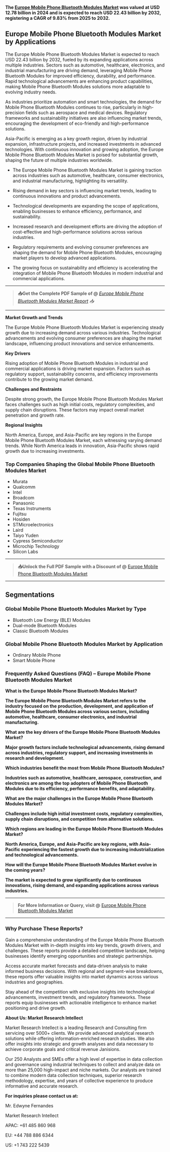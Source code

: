 <p><strong>The <a href="https://www.marketresearchintellect.com/download-sample/?rid=599801&amp;utm_source=Pulse-April-Europe&amp;utm_medium=852">Europe Mobile Phone Bluetooth Modules Market</a> was valued at USD 12.78 billion in 2024 and is expected to reach USD 22.43 billion by 2032, registering a CAGR of 9.83% from 2025 to 2032.</strong></p><h2>Europe Mobile Phone Bluetooth Modules Market by Applications&nbsp;</h2><p><p>The Europe Mobile Phone Bluetooth Modules Market is expected to reach USD 22.43 billion by 2032, fueled by its expanding applications across multiple industries. Sectors such as automotive, healthcare, electronics, and industrial manufacturing are driving demand, leveraging Mobile Phone Bluetooth Modules for improved efficiency, durability, and performance. Rapid technological advancements are enhancing product capabilities, making Mobile Phone Bluetooth Modules solutions more adaptable to evolving industry needs.</p><p>As industries prioritize automation and smart technologies, the demand for Mobile Phone Bluetooth Modules continues to rise, particularly in high-precision fields such as aerospace and medical devices. Regulatory frameworks and sustainability initiatives are also influencing market trends, encouraging the development of eco-friendly and high-performance solutions.</p><p>Asia-Pacific is emerging as a key growth region, driven by industrial expansion, infrastructure projects, and increased investments in advanced technologies. With continuous innovation and growing adoption, the Europe Mobile Phone Bluetooth Modules Market is poised for substantial growth, shaping the future of multiple industries worldwide.</p></p><ul><li><p>The Europe Mobile Phone Bluetooth Modules Market is gaining traction across industries such as automotive, healthcare, consumer electronics, and industrial manufacturing, highlighting its versatility.</p></li><li><p>Rising demand in key sectors is influencing market trends, leading to continuous innovations and product advancements.</p></li><li><p>Technological developments are expanding the scope of applications, enabling businesses to enhance efficiency, performance, and sustainability.</p></li><li><p>Increased research and development efforts are driving the adoption of cost-effective and high-performance solutions across various industries.</p></li><li><p>Regulatory requirements and evolving consumer preferences are shaping the demand for Mobile Phone Bluetooth Modules, encouraging market players to develop advanced applications.</p></li><li><p>The growing focus on sustainability and efficiency is accelerating the integration of Mobile Phone Bluetooth Modules in modern industrial and commercial applications.</p></li></ul><hr /><blockquote><p><strong><span class="font-[700]">📥Get the Complete PDF Sample of @ </span></strong><em><span class="font-[700]"><a href="https://www.marketresearchintellect.com/download-sample/?rid=599801&amp;utm_source=Pulse-April-Europe&amp;utm_medium=852" target="_blank" data-tracking-control-name="article-ssr-frontend-pulse_little-text-block" data-tracking-will-navigate="" data-test-link="">Europe Mobile Phone Bluetooth Modules Market Report</a>&nbsp;📥</span></em></p></blockquote><hr /><p class="" data-start="77" data-end="360"><strong data-start="77" data-end="105">Market Growth and Trends</strong></p><p class="" data-start="77" data-end="360">The Europe Mobile Phone Bluetooth Modules Market is experiencing steady growth due to increasing demand across various industries. Technological advancements and evolving consumer preferences are shaping the market landscape, influencing product innovations and service enhancements.</p><p class="" data-start="362" data-end="606"><strong data-start="362" data-end="377">Key Drivers</strong></p><p class="" data-start="362" data-end="606">Rising adoption of Mobile Phone Bluetooth Modules in industrial and commercial applications is driving market expansion. Factors such as regulatory support, sustainability concerns, and efficiency improvements contribute to the growing market demand.</p><p class="" data-start="608" data-end="849"><strong data-start="608" data-end="637">Challenges and Restraints</strong></p><p class="" data-start="608" data-end="849">Despite strong growth, the Europe Mobile Phone Bluetooth Modules Market faces challenges such as high initial costs, regulatory complexities, and supply chain disruptions. These factors may impact overall market penetration and growth rate.</p><p class="" data-start="851" data-end="1095"><strong data-start="851" data-end="872">Regional Insights</strong></p><p class="" data-start="851" data-end="1095">North America, Europe, and Asia-Pacific are key regions in the Europe Mobile Phone Bluetooth Modules Market, each witnessing varying demand trends. While North America leads in innovation, Asia-Pacific shows rapid growth due to increasing investments.</p><p><h3>Top Companies Shaping the Global Mobile Phone Bluetooth Modules Market </h3><ul><li>Murata</li><li>Qualcomm</li><li>Intel</li><li>Broadcom</li><li>Panasonic</li><li>Texas Instruments</li><li>Fujitsu</li><li>Hosiden</li><li>STMicroelectronics</li><li>Laird</li><li>Taiyo Yuden</li><li>Cypress Semiconductor</li><li>Microchip Technology</li><li>Silicon Labs</li></ul></p><hr /><blockquote><p><strong>📥Unlock the Full PDF Sample with a Discount of @</strong> <a href="https://www.marketresearchintellect.com/ask-for-discount/?rid=599801&amp;utm_source=Pulse-April-Europe&amp;utm_medium=852">Europe Mobile Phone Bluetooth Modules Market</a></p></blockquote><hr /><p><h2>Segmentations</h2><h3>Global Mobile Phone Bluetooth Modules Market by Type</h3><ul><li>Bluetooth Low Energy (BLE) Modules</li><li>Dual-mode Bluetooth Modules</li><li>Classic Bluetooth Modules</li></ul><h3>Global Mobile Phone Bluetooth Modules Market by Application</h3><ul><li>Ordinary Mobile Phone</li><li>Smart Mobile Phone</li></ul></p><h3><strong>Frequently Asked Questions (FAQ) &ndash; Europe Mobile Phone Bluetooth Modules Market</strong></h3><p><strong>What is the Europe Mobile Phone Bluetooth Modules Market?</strong></p><p><strong>The Europe Mobile Phone Bluetooth Modules Market refers to the industry focused on the production, development, and application of Mobile Phone Bluetooth Modules across various sectors, including automotive, healthcare, consumer electronics, and industrial manufacturing.</strong></p><p><strong>What are the key drivers of the Europe Mobile Phone Bluetooth Modules Market?</strong></p><p><strong>Major growth factors include technological advancements, rising demand across industries, regulatory support, and increasing investments in research and development.</strong></p><p><strong>Which industries benefit the most from Mobile Phone Bluetooth Modules?</strong></p><p><strong>Industries such as automotive, healthcare, aerospace, construction, and electronics are among the top adopters of Mobile Phone Bluetooth Modules due to its efficiency, performance benefits, and adaptability.</strong></p><p><strong>What are the major challenges in the Europe Mobile Phone Bluetooth Modules Market?</strong></p><p><strong>Challenges include high initial investment costs, regulatory complexities, supply chain disruptions, and competition from alternative solutions.</strong></p><p><strong>Which regions are leading in the Europe Mobile Phone Bluetooth Modules Market?</strong></p><p><strong>North America, Europe, and Asia-Pacific are key regions, with Asia-Pacific experiencing the fastest growth due to increasing industrialization and technological advancements.</strong></p><p><strong>How will the Europe Mobile Phone Bluetooth Modules Market evolve in the coming years?</strong></p><p><strong>The market is expected to grow significantly due to continuous innovations, rising demand, and expanding applications across various industries.</strong></p><hr /><blockquote><p><span class="font-[700]"><strong>For More Information or Query, visit&nbsp;@</strong>&nbsp;</span><span class="font-[700]"><a href="https://www.marketresearchintellect.com/product/global-mobile-phone-bluetooth-modules-market-size-forecast/?utm_source=Linkedin&utm_medium=852" target="_blank" data-tracking-control-name="article-ssr-frontend-pulse_little-text-block" data-tracking-will-navigate="" data-test-link="">Europe Mobile Phone Bluetooth Modules Market</a></span></p></blockquote><hr /><h3><strong data-start="0" data-end="31">Why Purchase These Reports?</strong></h3><p class="" data-start="35" data-end="297">Gain a comprehensive understanding of the Europe Mobile Phone Bluetooth Modules Market with in-depth insights into key trends, growth drivers, and challenges. These reports provide a detailed competitive landscape, helping businesses identify emerging opportunities and strategic partnerships.</p><p class="" data-start="299" data-end="540">Access accurate market forecasts and data-driven analysis to make informed business decisions. With regional and segment-wise breakdowns, these reports offer valuable insights into market dynamics across various industries and geographies.</p><p class="" data-start="542" data-end="784">Stay ahead of the competition with exclusive insights into technological advancements, investment trends, and regulatory frameworks. These reports equip businesses with actionable intelligence to enhance market positioning and drive growth.</p><p><strong><span class="font-[700]">About Us: Market Research Intellect</span></strong></p><p><span class="">Market Research Intellect is a leading Research and Consulting firm servicing over 5000+ clients. We provide advanced analytical research solutions while offering information-enriched research studies.&nbsp;</span>We also offer insights into strategic and growth analyses and data necessary to achieve corporate goals and critical revenue Janisions.</p><p><span class="">Our 250 Analysts and SMEs offer a high level of expertise in data collection and governance using industrial techniques to collect and analyze data on more than 25,000 high-impact and niche markets. Our analysts are trained to combine modern data collection techniques, superior research methodology, expertise, and years of collective experience to produce informative and accurate research.</span></p><p><strong>For inquiries please contact us at:</strong></p><p>Mr. Edwyne Fernandes</p><p>Market Research Intellect</p><p>APAC: +61 485 860 968</p><p>EU: +44 788 886 6344</p><p>US: +1 743 222 5439</p>